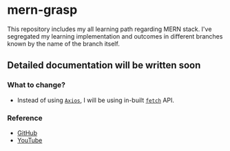 # mern-grasp
This repository includes my all learning path regarding MERN stack. I've segregated my learning implementation and outcomes in different branches known by the name of the branch itself.

## Detailed documentation will be written soon
### What to change?
* Instead of using [`Axios`](https://github.com/harshrajhrj/mern-grasp/blob/85c605a5dc06abcedd2d7c59f0de9fb8d9029a0b/client/src/App.js#L15), I will be using in-built [`fetch`](https://developer.mozilla.org/en-US/docs/Web/API/Fetch_API) API.
### Reference
* [GitHub](https://github.com/CyberW0lves/google_auth_in_mern_stack)
* [YouTube](https://youtu.be/pdd04JzJrDw)
